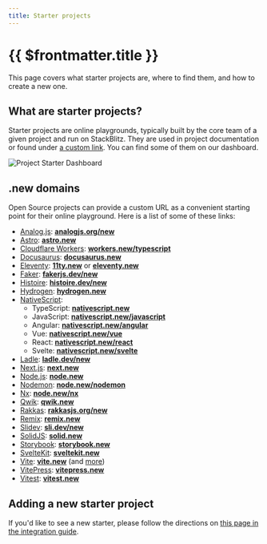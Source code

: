 ```yaml
---
title: Starter projects
---
```


# {{ $frontmatter.title }}

This page covers what starter projects are, where to find them, and how to create a new one.

## What are starter projects?

Starter projects are online playgrounds, typically built by the core team of a given project and run on StackBlitz. They are used in project documentation or found under [a custom link](#new-domains). You can find some of them on our dashboard.

![Project Starter Dashboard](/doc_images/project-starters.png)

## .new domains

Open Source projects can provide a custom URL as a convenient starting point for their online playground. Here is a list of some of these links:

- [Analog.js](https://analogjs.org): **[analogjs.org/new](https://analogjs.org/new)**
- [Astro](https://astro.build/): **[astro.new](https://astro.new/)**
- [Cloudflare Workers](https://workers.cloudflare.com/): **[workers.new/typescript](https://workers.new/typescript)**
- [Docusaurus](https://docusaurus.io/): **[docusaurus.new](https://docusaurus.new/)**
- [Eleventy](https://www.11ty.dev/): **[11ty.new](https://11ty.new)** or **[eleventy.new](https://eleventy.new)**
- [Faker](https://fakerjs.dev): **[fakerjs.dev/new](https://fakerjs.dev/new)**
- [Histoire](https://histoire.dev): **[histoire.dev/new](https://histoire.dev/new)**
- [Hydrogen](https://hydrogen.shopify.dev/): **[hydrogen.new](https://hydrogen.new)**
- [NativeScript](https://nativescript.org/):
  - TypeScript: **[nativescript.new](https://nativescript.new)**
  - JavaScript: **[nativescript.new/javascript](https://nativescript.new/javascript)**
  - Angular: **[nativescript.new/angular](https://nativescript.new/angular)**
  - Vue: **[nativescript.new/vue](https://nativescript.new/vue)**
  - React: **[nativescript.new/react](https://nativescript.new/react)**
  - Svelte: **[nativescript.new/svelte](https://nativescript.new/svelte)**
- [Ladle](https://ladle.dev): **[ladle.dev/new](https://ladle.dev/new)**
- [Next.js](https://nextjs.org/): **[next.new](https://nextjs.new/)**
- [Node.js](https://nodejs.org/): **[node.new](https://node.new)**
- [Nodemon](https://nodemon.io/): **[node.new/nodemon](http://node.new/nodemon)**
- [Nx](https://nx.dev/): **[node.new/nx](https://node.new/nx)**
- [Qwik](https://qwik.builder.io/): **[qwik.new](http://qwik.new/)**
- [Rakkas](https://rakkasjs.org): **[rakkasjs.org/new](https://rakkasjs.org/new)**
- [Remix](https://remix.run/): **[remix.new](https://remix.new)**
- [Slidev](https://sli.dev): **[sli.dev/new](https://sli.dev/new)**
- [SolidJS](https://solidjs.com): **[solid.new](https://solid.new)**
- [Storybook](https://storybook.js.org/): **[storybook.new](https://storybook.new)**
- [SvelteKit](https://kit.svelte.dev/): **[sveltekit.new](https://sveltekit.new)**
- [Vite](https://vitejs.dev/): **[vite.new](https://vite.new)** (and [more](https://vitejs.dev/guide/#trying-vite-online))
- [VitePress](https://vitepress.vuejs.org/): **[vitepress.new](https://vitepress.new)**
- [Vitest](https://vitest.dev/): **[vitest.new](https://vitest.new)**

## Adding a new starter project

If you'd like to see a new starter, please follow the directions on [this page in the integration guide](/guides/integration/open-from-github#set-up-the-main-starter-url).
